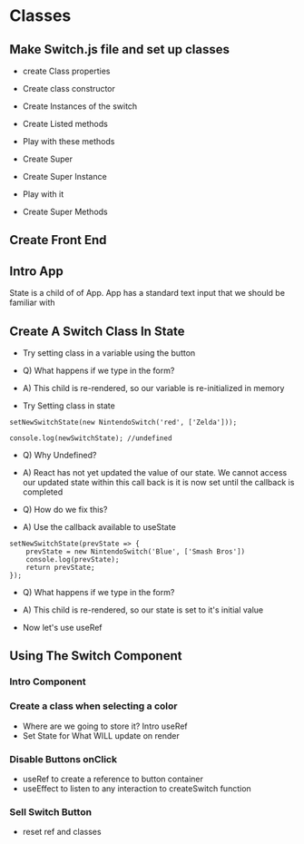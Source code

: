 # Classes

## Make Switch.js file and set up classes

- create Class properties
- Create class constructor
- Create Instances of the switch

- Create Listed methods
- Play with these methods

- Create Super
- Create Super Instance
- Play with it
- Create Super Methods
  
## Create Front End




## Intro App

State is a child of of App. App has a standard text input that we should be familiar with

## Create A Switch Class In State

- Try setting class in a variable using the button
- Q) What happens if we type in the form?
- A) This child is re-rendered, so our variable is re-initialized in memory

- Try Setting class in state
  
```JS
setNewSwitchState(new NintendoSwitch('red', ['Zelda']));

console.log(newSwitchState); //undefined
```

- Q) Why Undefined?
- A) React has not yet updated the value of our state. We cannot access our updated state within this call back is it is now set until the callback is completed

- Q) How do we fix this? 
- A) Use the callback available to useState

```JS
setNewSwitchState(prevState => {
    prevState = new NintendoSwitch('Blue', ['Smash Bros'])
    console.log(prevState);
    return prevState;
});
```

- Q) What happens if we type in the form?
- A) This child is re-rendered, so our state is set to it's initial value

- Now let's use useRef



## Using The Switch Component

### Intro Component


### Create a class when selecting a color

- Where are we going to store it? Intro useRef
- Set State for What WILL update on render
  
### Disable Buttons onClick

- useRef to create a reference to button container
- useEffect to listen to any interaction to createSwitch function

### Sell Switch Button

- reset ref and classes
